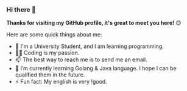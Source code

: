 ### Hi there 👋

**Thanks for visiting my GitHub profile, it's great to meet you here!** 😊

Here are some quick things about me:

- 🔭 I'm a University Student, and I am learning programming.
- 🧑‍💻 Coding is my passion.
- 📫 The best way to reach me is to send me an email.
- 🌱 I’m currently learning Golang & Java language. I hope I can be qualified them in the future.
- ⚡ Fun fact: My english is very !good.

<!--
**QXQZX/QXQZX** is a ✨ _special_ ✨ repository because its `README.md` (this file) appears on your GitHub profile.

Here are some ideas to get you started:

- 🔭 I’m currently working on ...
- 🌱 I’m currently learning ...
- 👯 I’m looking to collaborate on ...
- 🤔 I’m looking for help with ...
- 💬 Ask me about ...
- 📫 How to reach me: ...
- 😄 Pronouns: ...
- ⚡ Fun fact: ...
-->
